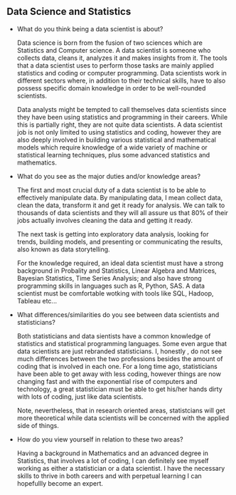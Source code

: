 ## Data Science and Statistics

* What do you think being a data scientist is about?

    Data science is born from the fusion of two sciences which are Statistics and Computer science. A data scientist is someone who collects data,
    cleans it, analyzes it and makes insights from it. The tools that a data scientist uses to perform those tasks are mainly applied statistics and coding
    or computer programming. Data scientists work in different sectors where, in addition to their technical skills, have to also possess specific domain knowledge 
    in order to be  well-rounded scientists.
    
    Data analysts might be tempted to call themselves data scientists since they have been using statistics and programming in their careers. While this is 
    partially right, they are not quite data scientists. A data scientist job is not only limited to using statistics and coding, however they are also deeply
    involved in building various statistical and mathematical models which require knowledge of a wide variety of machine or statistical learning techniques, plus 
    some advanced statistics and mathematics.
    
* What do you see as the major duties and/or knowledge areas?

    The first and most crucial duty of a data scientist is to be able to effectively manipulate data. By manipulating data, I mean collect data, clean the data, transform
    it and get it ready for analysis. We can talk to thousands of data scientists and they will all assure us that 80% of their jobs actually involves cleaning the data
    and getting it ready.
    
    The next task is getting into exploratory data analysis, looking for trends, building models, and presenting or communicating the results, also known as data 
    storytelling.
    
    For the knowledge required, an ideal data scientist must have a strong background in Probality and Statistics, Linear Algebra and Matrices, Bayesian Statistics,
    Time Series Analysis; and also have strong programming skills in languages such as R, Python, SAS. A data scientist must be comfortable wotking with tools like
    SQL, Hadoop, Tableau etc...
    
* What differences/similarities do you see between data scientists and statisticians? 
    
    Both statisticians and data sientists have a common knowledge of statistics and statistical programming languages. Some even argue that data scientists are just
    rebranded statisticians. I, honestly , do not see much differences between the two professions besides the amount of coding that is involved in each one. For a 
    long time ago, statisticians have been able to get away with less coding, however things are now changing fast and with the exponential rise of computers and 
    technology, a great statistician must be able to get his/her hands dirty with lots of coding, just like data scientists.
    
    Note, nevertheless, that in research oriented areas, statistcians will get more theoretical while data scientists will be concerned with the applied side of things.
    
* How do you view yourself in relation to these two areas?
    
    Having a background in Mathematics and an advanced degree in Statistics, that involves a lot of coding, I can definitely see myself working as either a 
    statistician or a data scientist. I have the necessary skills to thrive in both careers and with perpetual learning I can hopefullly become an expert.
    
